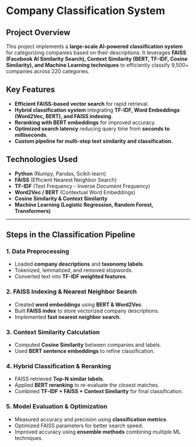 # Company Classification System

## Project Overview
This project implements a **large-scale AI-powered classification system** for categorizing companies based on their descriptions. It leverages **FAISS (Facebook AI Similarity Search), Context Similarity (BERT, TF-IDF, Cosine Similarity), and Machine Learning techniques** to efficiently classify 9,500+ companies across 220 categories.

## Key Features
- **Efficient FAISS-based vector search** for rapid retrieval.
- **Hybrid classification system** integrating **TF-IDF, Word Embeddings (Word2Vec, BERT), and FAISS indexing**.
- **Reranking with BERT embeddings** for improved accuracy.
- **Optimized search latency** reducing query time from **seconds to milliseconds**.
- **Custom pipeline for multi-step text similarity and classification.**


## Technologies Used
- **Python** (Numpy, Pandas, Scikit-learn)
- **FAISS** (Efficient Nearest Neighbor Search)
- **TF-IDF** (Text Frequency - Inverse Document Frequency)
- **Word2Vec / BERT** (Contextual Word Embeddings)
- **Cosine Similarity & Context Similarity**
- **Machine Learning (Logistic Regression, Random Forest, Transformers)**

---

## Steps in the Classification Pipeline
### **1️. Data Preprocessing**
- Loaded **company descriptions** and **taxonomy labels**.
- Tokenized, lemmatized, and removed stopwords.
- Converted text into **TF-IDF weighted features**.

### **2. FAISS Indexing & Nearest Neighbor Search**
- Created **word embeddings** using **BERT & Word2Vec**.
- Built **FAISS index** to store vectorized company descriptions.
- Implemented **fast nearest neighbor search**.

### **3️. Context Similarity Calculation**
- Computed **Cosine Similarity** between companies and labels.
- Used **BERT sentence embeddings** to refine classification.

### **4️. Hybrid Classification & Reranking**
- FAISS retrieved **Top-N similar labels**.
- Applied **BERT reranking** to re-evaluate the closest matches.
- Combined **TF-IDF + FAISS + Context Similarity** for final classification.

### **5️. Model Evaluation & Optimization**
- Measured accuracy and precision using **classification metrics**.
- Optimized FAISS parameters for better search speed.
- Improved accuracy using **ensemble methods** combining multiple ML techniques.

